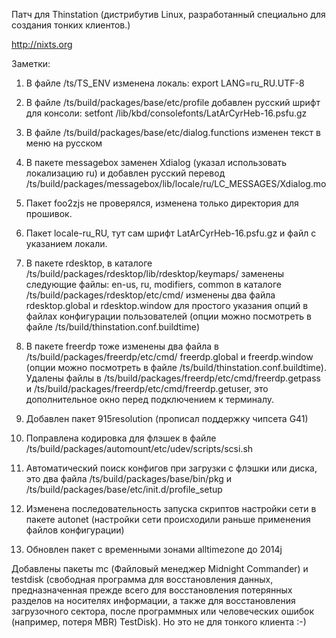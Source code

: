 Патч для Thinstation (дистрибутив Linux, разработанный специально для создания тонких клиентов.)

http://nixts.org

Заметки:

1. В файле /ts/TS_ENV изменена локаль: export LANG=ru_RU.UTF-8

2. В файле /ts/build/packages/base/etc/profile добавлен русский шрифт для консоли: setfont /lib/kbd/consolefonts/LatArCyrHeb-16.psfu.gz

3. В файле /ts/build/packages/base/etc/dialog.functions изменен текст в меню на русском

4. В пакете messagebox заменен Xdialog (указал использовать локализацию ru) и добавлен русский перевод /ts/build/packages/messagebox/lib/locale/ru/LC_MESSAGES/Xdialog.mo

5. Пакет foo2zjs не проверялся, изменена только директория для прошивок.

6. Пакет locale-ru_RU, тут сам шрифт LatArCyrHeb-16.psfu.gz и файл с указанием локали.

7. В пакете rdesktop, в каталоге /ts/build/packages/rdesktop/lib/rdesktop/keymaps/
заменены следующие файлы: en-us, ru, modifiers, common
в каталоге /ts/build/packages/rdesktop/etc/cmd/ изменены два файла
rdesktop.global и rdesktop.window для простого указания опций в файлах конфигурации пользователей (опции можно посмотреть в файле /ts/build/thinstation.conf.buildtime)

8. В пакете freerdp тоже изменены два файла в /ts/build/packages/freerdp/etc/cmd/
freerdp.global и freerdp.window (опции можно посмотреть в файле /ts/build/thinstation.conf.buildtime). Удалены файлы в /ts/build/packages/freerdp/etc/cmd/freerdp.getpass и /ts/build/packages/freerdp/etc/cmd/freerdp.getuser, это дополнительное окно перед подключением к терминалу.

9. Добавлен пакет 915resolution (прописал поддержку чипсета G41)

10. Поправлена кодировка для флэшек в файле /ts/build/packages/automount/etc/udev/scripts/scsi.sh

11. Автоматический поиск конфигов при загрузки с флэшки или диска, это два файла /ts/build/packages/base/bin/pkg и /ts/build/packages/base/etc/init.d/profile_setup

12. Изменена последовательность запуска скриптов настройки сети в пакете autonet (настройки сети происходили раньше применения файлов конфигурации)

13. Обновлен пакет с временными зонами alltimezone до 2014j

Добавлены пакеты mc (Файловый менеджер Midnight Commander) и testdisk (свободная программа для восстановления данных, предназначенная прежде всего для восстановления потерянных разделов на носителях информации, а также для восстановления загрузочного сектора, после программных или человеческих ошибок (например, потеря MBR) TestDisk). Но это не для тонкого клиента :-)
